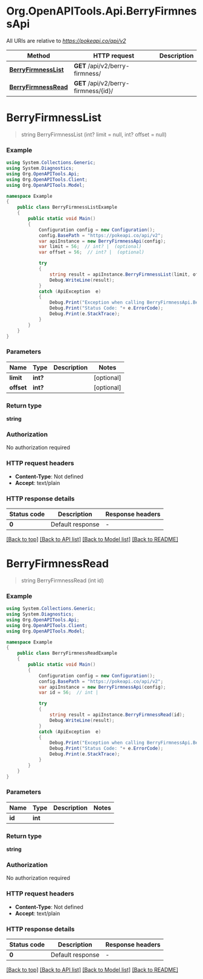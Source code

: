 # Org.OpenAPITools.Api.BerryFirmnessApi

All URIs are relative to *https://pokeapi.co/api/v2*

Method | HTTP request | Description
------------- | ------------- | -------------
[**BerryFirmnessList**](BerryFirmnessApi.md#berryfirmnesslist) | **GET** /api/v2/berry-firmness/ | 
[**BerryFirmnessRead**](BerryFirmnessApi.md#berryfirmnessread) | **GET** /api/v2/berry-firmness/{id}/ | 


<a name="berryfirmnesslist"></a>
# **BerryFirmnessList**
> string BerryFirmnessList (int? limit = null, int? offset = null)



### Example
```csharp
using System.Collections.Generic;
using System.Diagnostics;
using Org.OpenAPITools.Api;
using Org.OpenAPITools.Client;
using Org.OpenAPITools.Model;

namespace Example
{
    public class BerryFirmnessListExample
    {
        public static void Main()
        {
            Configuration config = new Configuration();
            config.BasePath = "https://pokeapi.co/api/v2";
            var apiInstance = new BerryFirmnessApi(config);
            var limit = 56;  // int? |  (optional) 
            var offset = 56;  // int? |  (optional) 

            try
            {
                string result = apiInstance.BerryFirmnessList(limit, offset);
                Debug.WriteLine(result);
            }
            catch (ApiException  e)
            {
                Debug.Print("Exception when calling BerryFirmnessApi.BerryFirmnessList: " + e.Message );
                Debug.Print("Status Code: "+ e.ErrorCode);
                Debug.Print(e.StackTrace);
            }
        }
    }
}
```

### Parameters

Name | Type | Description  | Notes
------------- | ------------- | ------------- | -------------
 **limit** | **int?**|  | [optional] 
 **offset** | **int?**|  | [optional] 

### Return type

**string**

### Authorization

No authorization required

### HTTP request headers

 - **Content-Type**: Not defined
 - **Accept**: text/plain


### HTTP response details
| Status code | Description | Response headers |
|-------------|-------------|------------------|
| **0** | Default response |  -  |

[[Back to top]](#) [[Back to API list]](../README.md#documentation-for-api-endpoints) [[Back to Model list]](../README.md#documentation-for-models) [[Back to README]](../README.md)

<a name="berryfirmnessread"></a>
# **BerryFirmnessRead**
> string BerryFirmnessRead (int id)



### Example
```csharp
using System.Collections.Generic;
using System.Diagnostics;
using Org.OpenAPITools.Api;
using Org.OpenAPITools.Client;
using Org.OpenAPITools.Model;

namespace Example
{
    public class BerryFirmnessReadExample
    {
        public static void Main()
        {
            Configuration config = new Configuration();
            config.BasePath = "https://pokeapi.co/api/v2";
            var apiInstance = new BerryFirmnessApi(config);
            var id = 56;  // int | 

            try
            {
                string result = apiInstance.BerryFirmnessRead(id);
                Debug.WriteLine(result);
            }
            catch (ApiException  e)
            {
                Debug.Print("Exception when calling BerryFirmnessApi.BerryFirmnessRead: " + e.Message );
                Debug.Print("Status Code: "+ e.ErrorCode);
                Debug.Print(e.StackTrace);
            }
        }
    }
}
```

### Parameters

Name | Type | Description  | Notes
------------- | ------------- | ------------- | -------------
 **id** | **int**|  | 

### Return type

**string**

### Authorization

No authorization required

### HTTP request headers

 - **Content-Type**: Not defined
 - **Accept**: text/plain


### HTTP response details
| Status code | Description | Response headers |
|-------------|-------------|------------------|
| **0** | Default response |  -  |

[[Back to top]](#) [[Back to API list]](../README.md#documentation-for-api-endpoints) [[Back to Model list]](../README.md#documentation-for-models) [[Back to README]](../README.md)

